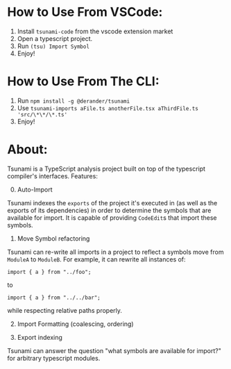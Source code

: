 How to Use From VSCode:
==============

1. Install `tsunami-code` from the vscode extension market
2. Open a typescript project.
3. Run `(tsu) Import Symbol`
4. Enjoy!


How to Use From The CLI:
==============

1. Run `npm install -g @derander/tsunami`
2. Use `tsunami-imports aFile.ts anotherFile.tsx aThirdFile.ts 'src/\*\*/\*.ts'`
3. Enjoy!


About:
==========

Tsunami is a TypeScript analysis project built on top of the typescript compiler's interfaces. Features:

0. Auto-Import

Tsunami indexes the `exports` of the project it's executed in (as well as the exports of its dependencies) in order
to determine the symbols that are available for import. It is capable of providing `CodeEdit`s that import these symbols.

1. Move Symbol refactoring

Tsunami can re-write all imports in a project to reflect a symbols move from `ModuleA` to `ModuleB`. For example, it can rewrite all instances of:

```
import { a } from "../foo";
```

to

```
import { a } from "../../bar";
```

while respecting relative paths properly.

2. Import Formatting (coalescing, ordering)


3. Export indexing

Tsunami can answer the question "what symbols are available for import?" for arbitrary typescript modules.
